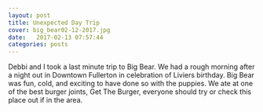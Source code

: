 ```yaml
---
layout: post
title: Unexpected Day Trip
cover: big_bear02-12-2017.jpg
date:   2017-02-13 07:57:44
categories: posts
---
```



                                                              
Debbi and I took a last minute trip to Big Bear. We had a rough morning 
after a night out in Downtown Fullerton in celebration of Liviers birthday.
Big Bear was fun, cold, and exciting to have done so with the puppies. We
ate at one of the best burger joints, Get The Burger, everyone should try 
or check this place out if in the area.
